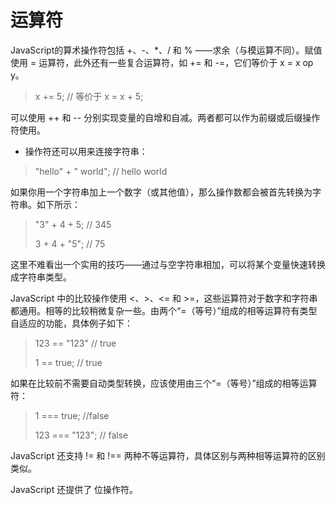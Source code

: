 # 运算符

JavaScript的算术操作符包括 +、-、*、/ 和 % ——求余（与模运算不同）。赋值使用 = 运算符，此外还有一些复合运算符，如 += 和 -=，它们等价于 x = x op y。


> x += 5; // 等价于 x = x + 5;


可以使用 ++ 和 -- 分别实现变量的自增和自减。两者都可以作为前缀或后缀操作符使用。

+ 操作符还可以用来连接字符串：


>"hello" + " world"; // hello world

如果你用一个字符串加上一个数字（或其他值），那么操作数都会被首先转换为字符串。如下所示：

>"3" + 4 + 5; // 345
>
>3 + 4 + "5"; // 75

这里不难看出一个实用的技巧——通过与空字符串相加，可以将某个变量快速转换成字符串类型。

JavaScript 中的比较操作使用 <、>、<= 和 >=，这些运算符对于数字和字符串都通用。相等的比较稍微复杂一些。由两个“=（等号）”组成的相等运算符有类型自适应的功能，具体例子如下：


> 123 == "123" // true
> 
> 1 == true; // true


如果在比较前不需要自动类型转换，应该使用由三个“=（等号）”组成的相等运算符：

>1 === true; //false
>
>123 === "123"; // false

JavaScript 还支持 != 和 !== 两种不等运算符，具体区别与两种相等运算符的区别类似。

JavaScript 还提供了 位操作符。